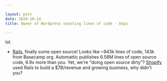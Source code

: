 ```yaml
---

layout: post
date: 2024-10-14
title: Owner of Wordpress counting lines of code - Oops

---
```


lol.

- [Rails](https://rubyonrails.org/), finally some open source! Looks like ~943k lines of code, 143k from Basecamp org. Automattic publishes 6.58M lines of open source code, 6.9x more than you. Yet, we're "doing open source dirty"? [Shopify](https://www.shopify.com/) used Rails to build a $7B/revenue and growing business, why didn't you?